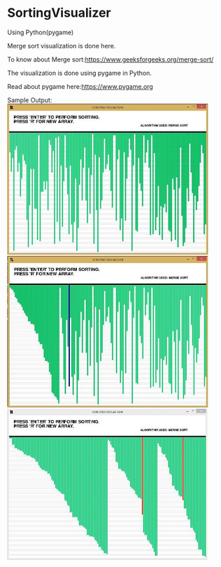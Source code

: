 # SortingVisualizer
Using Python(pygame)

Merge sort visualization is done here.

To know about Merge sort:https://www.geeksforgeeks.org/merge-sort/

The visualization is done using pygame in Python.

Read about pygame here:https://www.pygame.org

Sample Output:
![ex1](https://github.com/ManojNallusamy/SortingVisualizer/blob/master/ex1.JPG)<!-- .element height="50%" width="50%" -->
![ex2](https://github.com/ManojNallusamy/SortingVisualizer/blob/master/ex2.JPG)
![exx3](https://github.com/ManojNallusamy/SortingVisualizer/blob/master/ex4.JPG)

